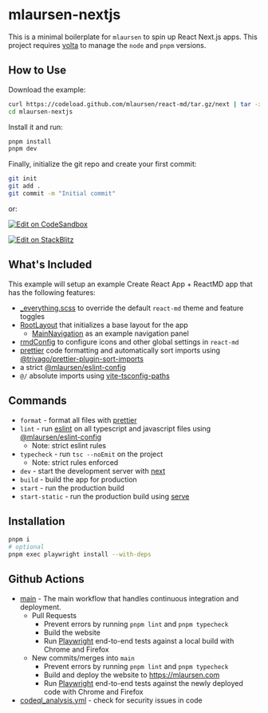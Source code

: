 # mlaursen-nextjs

This is a minimal boilerplate for `mlaursen` to spin up React Next.js apps.
This project requires [volta](https://volta.sh/) to manage the `node` and
`pnpm` versions.

## How to Use

Download the example:

```bash
curl https://codeload.github.com/mlaursen/react-md/tar.gz/next | tar -xz --strip=2 react-md-next/examples/mlaursen-nextjs
cd mlaursen-nextjs
```

Install it and run:

```sh
pnpm install
pnpm dev
```

Finally, initialize the git repo and create your first commit:

```sh
git init
git add .
git commit -m "Initial commit"
```

or:

[![Edit on CodeSandbox](https://codesandbox.io/static/img/play-codesandbox.svg)](https://codesandbox.io/p/sandbox/github/mlaursen/react-md/tree/next/examples/mlaursen-nextjs)

[![Edit on StackBlitz](https://developer.stackblitz.com/img/open_in_stackblitz.svg)](https://stackblitz.com/github/mlaursen/react-md/tree/next/examples/mlaursen-nextjs)

## What's Included

This example will setup an example Create React App + ReactMD app that has the following features:

- [\_everything.scss](./_everything.scss) to override the default `react-md` theme and feature toggles
- [RootLayout](./src/components/RootLayout.tsx) that initializes a base layout for the app
  - [MainNavigation](./src/components/MainNavigation.tsx) as an example navigation panel
- [rmdConfig](./src/rmdConfig.tsx) to configure icons and other global settings in `react-md`
- [prettier](https://prettier.io/) code formatting and automatically sort imports using [@trivago/prettier-plugin-sort-imports](https://github.com/trivago/prettier-plugin-sort-imports)
- a strict [@mlaursen/eslint-config](https://github.com/mlaursen/eslint-config)
- `@/` absolute imports using [vite-tsconfig-paths](https://www.npmjs.com/package/vite-tsconfig-paths)

## Commands

- `format` - format all files with [prettier]
- `lint` - run [eslint] on all typescript and javascript files using
  [@mlaursen/eslint-config]
  - Note: strict eslint rules
- `typecheck` - run `tsc --noEmit` on the project
  - Note: strict rules enforced
- `dev` - start the development server with [next]
- `build` - build the app for production
- `start` - run the production build
- `start-static` - run the production build using [serve]

## Installation

```sh
pnpm i
# optional
pnpm exec playwright install --with-deps
```

## Github Actions

- [main](./.github/workflows/main.yml) - The main workflow that handles
  continuous integration and deployment.
  - Pull Requests
    - Prevent errors by running `pnpm lint` and `pnpm typecheck`
    - Build the website
    - Run [Playwright] end-to-end tests against a local build with Chrome and
      Firefox
  - New commits/merges into `main`
    - Prevent errors by running `pnpm lint` and `pnpm typecheck`
    - Build and deploy the website to <https://mlaursen.com>
    - Run [Playwright] end-to-end tests against the newly deployed code with Chrome
      and Firefox
- [codeql_analysis.yml](./.github/workflows/codeql_analysis.yml) - check for
  security issues in code

[eslint]: https://github.com/eslint/eslint
[next]: https://nextjs.org/
[playwright]: https://playwright.dev/
[prettier]: https://prettier.io
[serve]: https://www.npmjs.com/package/serve
[@mlaursen/eslint-config]: https://github.com/mlaursen/eslint-config

